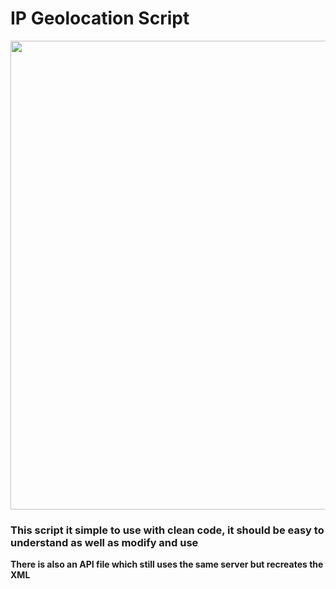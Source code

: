# IP Geolocation Script
<p align="center">
  <img src="http://i.imgur.com/qGWpFlc.png" width="750"/>
</p>

<h3>This script it simple to use with clean code, it should be easy to understand as well as modify and use</h3>
<b>There is also an API file which still uses the same server but recreates the XML</b>
